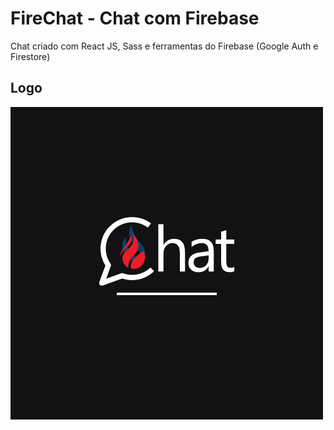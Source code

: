 # FireChat - Chat com Firebase
 Chat criado com React JS, Sass e ferramentas do Firebase (Google Auth e Firestore)
## Logo 
<img src="./src/assets/FireChat.png"/>
